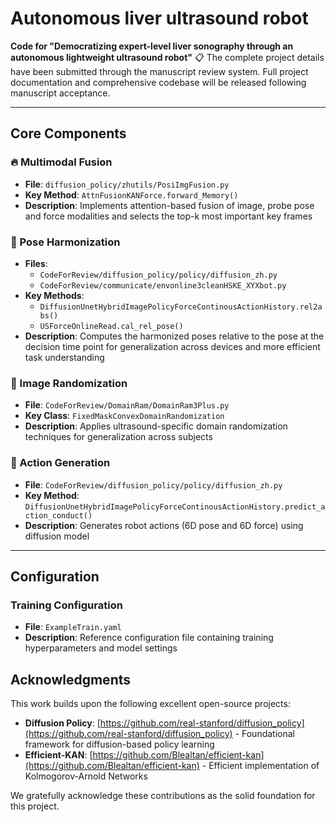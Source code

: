 # Autonomous liver ultrasound robot
**Code for "Democratizing expert-level liver sonography through an autonomous lightweight ultrasound robot"**
📋 The complete project details have been submitted through the manuscript review system. Full project documentation and comprehensive codebase will be released following manuscript acceptance.

---

## Core Components

### 🔥 Multimodal Fusion
- **File**: `diffusion_policy/zhutils/PosiImgFusion.py`
- **Key Method**: `AttnFusionKANForce.forward_Memory()`
- **Description**: Implements attention-based fusion of image, probe pose and force modalities and selects the top-k most important key frames

### 🎯 Pose Harmonization
- **Files**: 
  - `CodeForReview/diffusion_policy/policy/diffusion_zh.py`
  - `CodeForReview/communicate/envonline3cleanHSKE_XYXbot.py`
- **Key Methods**: 
  - `DiffusionUnetHybridImagePolicyForceContinousActionHistory.rel2abs()`
  - `USForceOnlineRead.cal_rel_pose()`
- **Description**: Computes the harmonized poses relative to the pose at the decision time point for generalization across devices and more efficient task understanding

### 🌟 Image Randomization
- **File**: `CodeForReview/DomainRam/DomainRam3Plus.py`
- **Key Class**: `FixedMaskConvexDomainRandomization`
- **Description**: Applies ultrasound-specific domain randomization techniques for generalization across subjects

### 🚀 Action Generation
- **File**: `CodeForReview/diffusion_policy/policy/diffusion_zh.py`
- **Key Method**: `DiffusionUnetHybridImagePolicyForceContinousActionHistory.predict_action_conduct()`
- **Description**: Generates robot actions (6D pose and 6D force) using diffusion model 

---

## Configuration

### Training Configuration
- **File**: `ExampleTrain.yaml`
- **Description**: Reference configuration file containing training hyperparameters and model settings

## Acknowledgments

This work builds upon the following excellent open-source projects:

- **Diffusion Policy**: [https://github.com/real-stanford/diffusion_policy](https://github.com/real-stanford/diffusion_policy) - Foundational framework for diffusion-based policy learning
- **Efficient-KAN**: [https://github.com/Blealtan/efficient-kan](https://github.com/Blealtan/efficient-kan) - Efficient implementation of Kolmogorov-Arnold Networks

We gratefully acknowledge these contributions as the solid foundation for this project.

